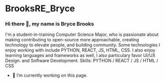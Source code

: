 # BrooksRE_Bryce

### Hi there 👋, my name is Bryce Brooks



I'm a student-in-training Computer Science Major, who is passionate about making contributing to open-source more approachable, creating technology to elevate people, and building community. Some technologies I enjoy working with include PYTHON, REACT, JS, HTML, CSS. I also enjoy learning languages and frameworks as well, I also particulary favor UI/UX Design. and Software Development.
Skills: PYTHON / REACT / JS / HTML / CSS

- 🔭 I’m currently working on this page. 




